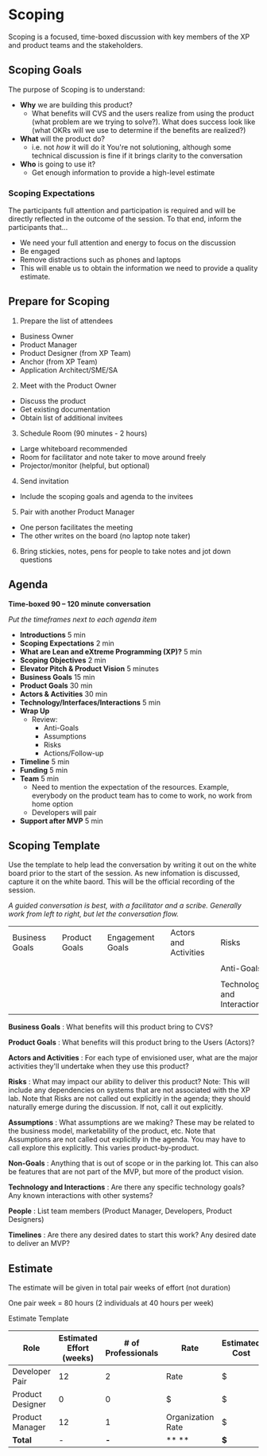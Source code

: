# Scoping

Scoping is a focused, time-boxed discussion with key members of the XP and product teams and the stakeholders.



## Scoping Goals

The purpose of Scoping is to understand:

- **Why** we are building this product?
  - What benefits will CVS and the users realize from using the product (what problem are we trying to solve?).  What does success look like (what OKRs will we use to determine if the benefits are realized?)
- **What** will the product do? 
  - i.e. not _how_ it will do it  You're not solutioning, although some technical discussion is fine if it brings clarity to the conversation
- **Who** is going to use it?
  - Get enough information to provide a high-level estimate

### Scoping Expectations

The participants full attention and participation is required and will be directly reflected in the outcome of the session.  To that end, inform the participants that...

- We need your full attention and energy to focus on the discussion
- Be engaged
- Remove distractions such as phones and laptops
- This will enable us to obtain the information we need to provide a quality estimate.



## Prepare for Scoping

1. Prepare the list of attendees
  - Business Owner
  - Product Manager
  - Product Designer (from XP Team)
  - Anchor (from XP Team)
  - Application Architect/SME/SA
2. Meet with the Product Owner
  - Discuss the product
  - Get existing documentation
  - Obtain list of additional invitees
3. Schedule Room (90 minutes - 2 hours)
  - Large whiteboard recommended
  - Room for facilitator and note taker to move around freely
  - Projector/monitor (helpful, but optional)
4. Send invitation
  - Include the scoping goals and agenda to the invitees
5. Pair with another Product Manager
  - One person facilitates the meeting
  - The other writes on the board (no laptop note taker)
6. Bring stickies, notes, pens for people to take notes and jot down questions



## Agenda

**Time-boxed 90 – 120 minute conversation**

_Put the timeframes next to each agenda item_

- **Introductions** 5 min
- **Scoping Expectations**  2 min
- **What are Lean and eXtreme Programming (XP)?**      5 min
- **Scoping Objectives**      2 min
- **Elevator Pitch &amp; Product Vision**   5 minutes
- **Business Goals**             15 min
- **Product Goals**               30 min
- **Actors & Activities**           30 min
- **Technology/Interfaces/Interactions**   5 min
- **Wrap Up**
  - Review:
    - Anti-Goals
    - Assumptions
    - Risks
    - Actions/Follow-up
- **Timeline** 5 min
- **Funding**           5 min
- **Team** 5 min
  - Need to mention the expectation of the resources. Example, everybody on the product team has to come to work, no work from home option
  - Developers will pair
- **Support after MVP**      5 min



## Scoping Template

Use the template to help lead the conversation by writing it out on the white board prior to the start of the session.  As new infomation is discussed, capture it on the white baord.  This will be the official recording of the session.

_A guided conversation is best, with a facilitator and a scribe.  Generally work from left to right, but let the conversation flow._

|   |   |   |   |   |   |   |   |   |   |
| --- | --- | --- | --- | --- | --- | --- | --- | --- | --- |
| Business Goals |   | Product Goals |   | Engagement Goals |   | Actors and Activities |   | Risks | People |
|   |   |   |   |   |   |   |   |   |   |
|   |   |   |   |   |   |   |   | Anti-Goals | Timelines |
|   |   |   |   |   |   |   |   |   |   |
|   |   |   |   |   |   |   |   | Technology and Interactions |   |
|   |   |   |   |   |   |   |   |   |   |



**Business Goals** : What benefits will this product bring to CVS?

**Product Goals** : What benefits will this product bring to the Users (Actors)?

**Actors and Activities** : For each type of envisioned user, what are the major activities they&#39;ll undertake when they use this product?

**Risks** : What may impact our ability to deliver this product?  Note: This will include any dependencies on systems that are not associated with the XP lab.  Note that Risks are not called out explicitly in the agenda; they should naturally emerge during the discussion.  If not, call it out explicitly.

**Assumptions** : What assumptions are we making?  These may be related to the business model, marketability of the product, etc.  Note that Assumptions are not called out explicitly in the agenda.  You may have to call explore this explicitly.  This varies product-by-product.

**Non-Goals** : Anything that is out of scope or in the parking lot.  This can also be features that are not part of the MVP, but more of the product vision.  

**Technology and Interactions** : Are there any specific technology goals?  Any known interactions with other systems?

**People** :  List team members (Product Manager, Developers, Product Designers)

**Timelines** : Are there any desired dates to start this work?  Any desired date to deliver an MVP?



## Estimate

The estimate will be given in total pair weeks of effort (not duration)

One pair week = 80 hours (2 individuals at 40 hours per week)

Estimate Template

| **Role** | **Estimated Effort** (weeks) | **# of Professionals** | **Rate** | **Estimated Cost**   |
| --- | --- | --- | --- | --- |
| Developer Pair | 12 | 2 | Rate | $ |
| Product Designer | 0 | 0 | $ | $ |
| Product Manager | 12 | 1 | Organization Rate | $ |
| **Total** | - | **-** | ** ** | **$** |



